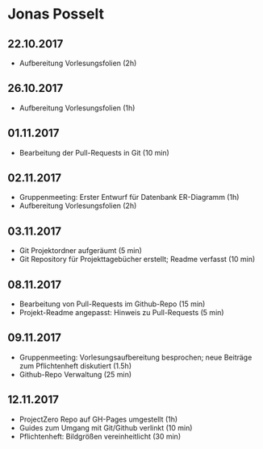 # Jonas Posselt

## 22.10.2017

- Aufbereitung Vorlesungsfolien (2h)

## 26.10.2017

- Aufbereitung Vorlesungsfolien (1h)

## 01.11.2017

- Bearbeitung der Pull-Requests in Git (10 min)


## 02.11.2017

- Gruppenmeeting: Erster Entwurf für Datenbank ER-Diagramm (1h)
- Aufbereitung Vorlesungsfolien (2h)

## 03.11.2017

- Git Projektordner aufgeräumt (5 min)
- Git Repository für Projekttagebücher erstellt; Readme verfasst (10 min)

## 08.11.2017

- Bearbeitung von Pull-Requests im Github-Repo (15 min)
- Projekt-Readme angepasst: Hinweis zu Pull-Requests (5 min)

## 09.11.2017

- Gruppenmeeting: Vorlesungsaufbereitung besprochen; neue Beiträge zum Pflichtenheft diskutiert (1.5h)
- Github-Repo Verwaltung (25 min)

## 12.11.2017

- ProjectZero Repo auf GH-Pages umgestellt (1h)
- Guides zum Umgang mit Git/Github verlinkt (10 min)
- Pflichtenheft: Bildgrößen vereinheitlicht (30 min)
